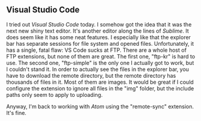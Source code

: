 ## Visual Studio Code

I tried out *Visual Studio Code* today.  I somehow got the idea that it was the next new shiny text editor.  It's another editor along the lines of *Sublime*.  It does seem like it has some neat features. I especially like that the explorer bar has separate sessions for file system and opened files.  Unfortunately, it has a single, fatal flaw:  VS Code sucks at FTP.  There are a whole host of FTP extensions, but none of them are great.  The first one, "ftp-kr" is hard to use.  The second one, "ftp-simple" is the only one I actually got to work, but I couldn't stand it.  In order to actually see the files in the explorer bar, you have to download the remote directory, but the remote directory has thousands of files in it.  Most of them are images.  It would be great if I could configure the extension to ignore all files in the "img" folder, but the include paths only seem to apply to uploading.

Anyway, I'm back to working with *Atom* using the "remote-sync" extension.  It's fine.
